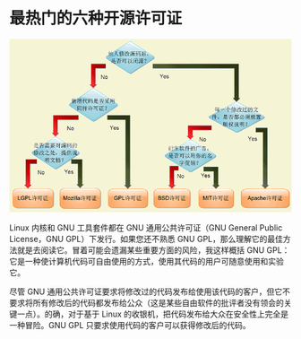 # 最热门的六种开源许可证
![最热门的六种开源许可证](QQ图片20151105013005.png)

Linux 内核和 GNU 工具套件都在 GNU 通用公共许可证（GNU General Public License，GNU GPL）下发行。如果您还不熟悉 GNU GPL，那么理解它的最佳方法就是去阅读它。冒着可能会遗漏某些重要方面的风险，我这样概括 GNU GPL：它是一种使计算机代码可自由使用的方式，使用其代码的用户可随意使用和实验它。


尽管 GNU 通用公共许可证要求将修改过的代码发布给使用该代码的客户，但它不要求将所有修改后的代码都发布给公众（这是某些自由软件的批评者没有领会的关键一点）。的确，对于基于 Linux 的收银机，把代码发布给大众在安全性上完全是一种冒险。GNU GPL 只要求使用代码的客户可以获得修改后的代码。